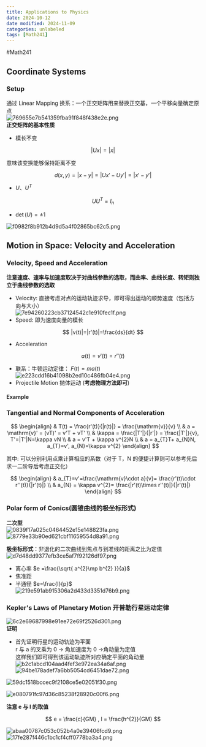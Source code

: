 ```yaml
---
title: Applications to Physics
date: 2024-10-12
date modified: 2024-11-09
categories: unlabeled
tags: [Math241]
---
```

#Math241 

## Coordinate Systems

### Setup

通过 Linear Mapping 换系：一个正交矩阵用来替换正交基，一个平移向量确定原点  
![769655e7b541359fba91f848f438e2e.png](https://s2.loli.net/2024/10/12/Kn52UwLqeWlykhI.png)  
**正交矩阵的基本性质**
- 模长不变

$$
|Ux| = |x|
$$

意味该变换能够保持距离不变

$$
d(x,y) = |x-y| = |Ux'-Uy'|= |x'-y'|
$$

- $U、U^{T}$

$$
UU^{T} = I_{n}
$$

- $\det(U)=\pm1$


![f0982f8b912b4d9d5a4f02865bc62c5.png](https://s2.loli.net/2024/10/12/8VazGFCImXq52oO.png)

## Motion in Space: Velocity and Acceleration

### Velocity, Speed and Acceleration

**注意速度、速率与加速度取决于对曲线参数的选取，而曲率、曲线长度、转矩则独立于曲线参数的选取**
- Velocity: 直接考虑对点的运动轨迹求导，即可得出运动的顺势速度（包括方向与大小）  
![7e94260223cb37124542c1e910fec1f.png](https://s2.loli.net/2024/10/09/p9rt738ixEfPjAJ.png)
- Speed: 即为速度向量的模长

$$
|v(t)|=|r'(t)|=\frac{ds}{dt}
$$

- Acceleration

$$
a(t)=v'(t)=r''(t)
$$

- 联系：牛顿运动定律： $F(t)=ma(t)$  
![e223cdd16b41098b2ed10c486fb04e4.png](https://s2.loli.net/2024/10/09/PMFlAcwyRh96ndu.png)
- Projectile Motion 抛体运动 (**考虑物理方法即可**)

#### Example

### Tangential and Normal Components of Acceleration

$$
\begin{align}
& T(t) = \frac{r'(t)}{|r(t)|} = \frac{\mathrm{v}}{v}  \\
& a = \mathrm{v}' = (vT)' = v'T + vT' \\
& \kappa = \frac{|T'|}{|r'|} = \frac{|T'|}{v}, T'=|T'|N=\kappa vN \\
& a = v'T + \kappa v^{2}N  \\
& a = a_{T}T+ a_{N}N, a_{T}=v', a_{N}=\kappa v^{2}
\end{align}
$$

其中: 可以分别利用点乘计算相应的系数（对于 T，N 的便捷计算则可以参考先后求一二阶导后考虑正交化）

$$
\begin{align}
& a_{T}=v'=\frac{\mathrm{v}\cdot a}{v}=  \frac{r'(t)\cdot r''(t)}{|r'(t)|}  \\
& a_{N} = \kappa v^{2}= \frac{|r'(t)\times r''(t)|}{|r'(t)|}
\end{align}
$$

### Polar form of Conics(圆锥曲线的极坐标形式)

**二次型**  
![0839f17a025c0464452e15e148823fa.png](https://s2.loli.net/2024/10/14/4cjSMmVA9aITvQ7.png)  
![8779e33b90ed621cbf11659554d8a91.png](https://s2.loli.net/2024/10/14/8i3G5NsQUqfMcaw.png)

**极坐标形式**：非退化的二次曲线到焦点与到准线的距离之比为定值  
![d7d48dd9377efb3ce5af7f92126df97.png](https://s2.loli.net/2024/10/14/Pjwf5Q6qUC4Livz.png)
- 离心率 $e =\frac{\sqrt{ a^{2}\mp b^{2} }}{a}$
- 焦准距
- 半通径 $e=\frac{l}{p}$  
![219e591ab915306a2d433d3351d76b9.png](https://s2.loli.net/2024/10/14/kR1zV4e9NGuD6MT.png)

### Kepler's Laws of Planetary Motion 开普勒行星运动定律

![6c2e69687998e91ee72e69f2526d301.png](https://s2.loli.net/2024/10/14/E5LRcia9npXzjyv.png)  
**证明**
- 首先证明行星的运动轨迹为平面  
r 与 a 的叉乘为 0 -> 角加速度为 0  ->角动量为定值  
这样我们即可得到该运动轨迹所对应确定平面的角动量  
![b2c1abcd104aad4fef3e972ea34a6af.png](https://s2.loli.net/2024/10/15/Mb7T4HWNJXus3rz.png)  
![94be178adef7a6bb5054cd6451dae72.png](https://s2.loli.net/2024/10/15/9advEzU2m5NFYMt.png)

![59dc1518bccec9f2108ce5e02051f30.png](https://s2.loli.net/2024/10/15/IlUBvOsnFVmfb1W.png)

![e080791fc97d36c85238f28920c00f6.png](https://s2.loli.net/2024/10/15/PpWsabDOlvcAQNw.png)

**注意 e 与 l 的取值**

$$
e = \frac{c}{GM} , l = \frac{h^{2}}{GM}
$$

![abaa00787c053c052b4a0e39406fcd9.png](https://s2.loli.net/2024/10/15/u9lmZwn7XHNL6Gv.png)  
![17fe287f446c1bc1cf4cff0778ba3a4.png](https://s2.loli.net/2024/10/15/5QjwMs2uzf6eWIp.png)
